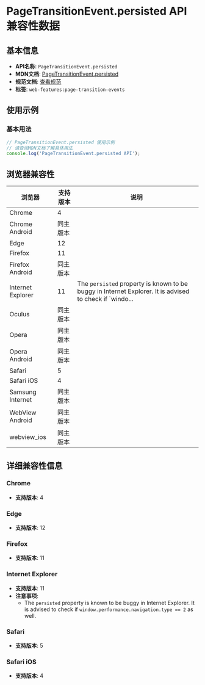# PageTransitionEvent.persisted API 兼容性数据

## 基本信息

- **API名称**: `PageTransitionEvent.persisted`
- **MDN文档**: [PageTransitionEvent.persisted](https://developer.mozilla.org/docs/Web/API/PageTransitionEvent/persisted)
- **规范文档**: [查看规范](https://html.spec.whatwg.org/multipage/nav-history-apis.html#dom-pagetransitionevent-persisted-dev)
- **标签**: `web-features:page-transition-events`

## 使用示例

### 基本用法

```javascript
// PageTransitionEvent.persisted 使用示例
// 请查阅MDN文档了解具体用法
console.log('PageTransitionEvent.persisted API');
```

## 浏览器兼容性

| 浏览器 | 支持版本 | 说明 |
|--------|----------|------|
| Chrome | 4 |  |
| Chrome Android | 同主版本 |  |
| Edge | 12 |  |
| Firefox | 11 |  |
| Firefox Android | 同主版本 |  |
| Internet Explorer | 11 | The `persisted` property is known to be buggy in Internet Explorer. It is advised to check if `windo... |
| Oculus | 同主版本 |  |
| Opera | 同主版本 |  |
| Opera Android | 同主版本 |  |
| Safari | 5 |  |
| Safari iOS | 4 |  |
| Samsung Internet | 同主版本 |  |
| WebView Android | 同主版本 |  |
| webview_ios | 同主版本 |  |

## 详细兼容性信息

### Chrome

- **支持版本**: 4

### Edge

- **支持版本**: 12

### Firefox

- **支持版本**: 11

### Internet Explorer

- **支持版本**: 11
- **注意事项**:
  - The `persisted` property is known to be buggy in Internet Explorer. It is advised to check if `window.performance.navigation.type == 2` as well.

### Safari

- **支持版本**: 5

### Safari iOS

- **支持版本**: 4

